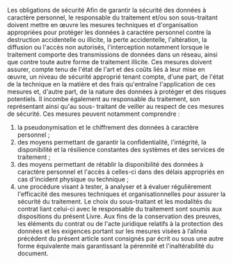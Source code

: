 Les obligations de sécurité
Afin de garantir la sécurité des données à caractère personnel, le responsable du traitement et/ou son sous-traitant doivent mettre en œuvre les mesures techniques et d'organisation appropriées pour protéger les données à caractère personnel contre la destruction accidentelle ou illicite, la perte accidentelle, l'altération, la diffusion ou l'accès non autorisés, l'interception notamment lorsque le traitement comporte des transmissions de données dans un réseau, ainsi que contre toute autre forme de traitement illicite.
Ces mesures doivent assurer, compte tenu de l'état de l'art et des coûts liés à leur mise en œuvre, un niveau de sécurité approprié tenant compte, d'une part, de l'état de la technique en la matière et des frais qu'entraîne l'application de ces mesures et, d'autre part, de la nature des données à protéger et des risques potentiels.
Il incombe également au responsable du traitement, son représentant ainsi qu'au sous- traitant de veiller au respect de ces mesures de sécurité.
Ces mesures peuvent notamment comprendre :
1. la pseudonymisation et le chiffrement des données à caractère personnel ;
1. des moyens permettant de garantir la confidentialité, l'intégrité, la disponibilité et la résilience constantes des systèmes et des services de traitement ;
1. des moyens permettant de rétablir la disponibilité des données à caractère personnel et l'accès à celles-ci dans des délais appropriés en cas d'incident physique ou technique ;
1. une procédure visant à tester, à analyser et à évaluer régulièrement l'efficacité des mesures techniques et organisationnelles pour assurer la sécurité du traitement.
Le choix du sous-traitant et les modalités du contrat liant celui-ci avec le responsable du traitement sont soumis aux dispositions du présent Livre.
Aux fins de la conservation des preuves, les éléments du contrat ou de l'acte juridique relatifs à la protection des données et les exigences portant sur les mesures visées à l’alinéa précédent du présent article sont consignés par écrit ou sous une autre forme équivalente mais garantissant la pérennité et l'inaltérabilité du document.